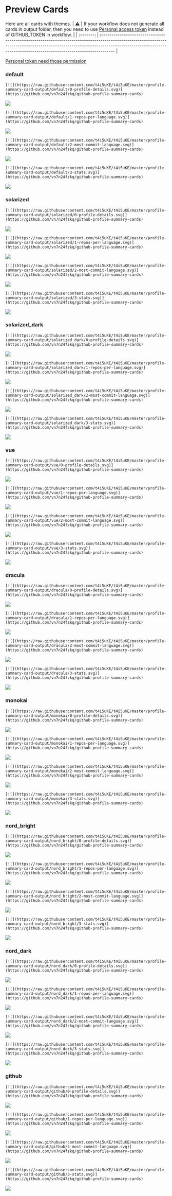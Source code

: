 
# Preview Cards

Here are all cards with themes.
| :warning: | If your workflow does not generate all cards in output folder, then you need to use [Personal access token](https://docs.github.com/en/actions/configuring-and-managing-workflows/creating-and-storing-encrypted-secrets) instead of GITHUB_TOKEN in workflow. |
| :-------: | :------------------------------------------------------------------------------------------------------------------------------------------------------------------------------------------------------------------------------------------------ |

[Personal token need those permission](https://github.com/vn7n24fzkq/github-profile-summary-cards/wiki/Personal-access-token-permissions)


### default


```
[![](https://raw.githubusercontent.com/t4i5uKE/t4i5uKE/master/profile-summary-card-output/default/0-profile-details.svg)](https://github.com/vn7n24fzkq/github-profile-summary-cards)
```
![](https://raw.githubusercontent.com/t4i5uKE/t4i5uKE/master/profile-summary-card-output/default/0-profile-details.svg)


```
[![](https://raw.githubusercontent.com/t4i5uKE/t4i5uKE/master/profile-summary-card-output/default/1-repos-per-language.svg)](https://github.com/vn7n24fzkq/github-profile-summary-cards)
```
![](https://raw.githubusercontent.com/t4i5uKE/t4i5uKE/master/profile-summary-card-output/default/1-repos-per-language.svg)


```
[![](https://raw.githubusercontent.com/t4i5uKE/t4i5uKE/master/profile-summary-card-output/default/2-most-commit-language.svg)](https://github.com/vn7n24fzkq/github-profile-summary-cards)
```
![](https://raw.githubusercontent.com/t4i5uKE/t4i5uKE/master/profile-summary-card-output/default/2-most-commit-language.svg)


```
[![](https://raw.githubusercontent.com/t4i5uKE/t4i5uKE/master/profile-summary-card-output/default/3-stats.svg)](https://github.com/vn7n24fzkq/github-profile-summary-cards)
```
![](https://raw.githubusercontent.com/t4i5uKE/t4i5uKE/master/profile-summary-card-output/default/3-stats.svg)


### solarized


```
[![](https://raw.githubusercontent.com/t4i5uKE/t4i5uKE/master/profile-summary-card-output/solarized/0-profile-details.svg)](https://github.com/vn7n24fzkq/github-profile-summary-cards)
```
![](https://raw.githubusercontent.com/t4i5uKE/t4i5uKE/master/profile-summary-card-output/solarized/0-profile-details.svg)


```
[![](https://raw.githubusercontent.com/t4i5uKE/t4i5uKE/master/profile-summary-card-output/solarized/1-repos-per-language.svg)](https://github.com/vn7n24fzkq/github-profile-summary-cards)
```
![](https://raw.githubusercontent.com/t4i5uKE/t4i5uKE/master/profile-summary-card-output/solarized/1-repos-per-language.svg)


```
[![](https://raw.githubusercontent.com/t4i5uKE/t4i5uKE/master/profile-summary-card-output/solarized/2-most-commit-language.svg)](https://github.com/vn7n24fzkq/github-profile-summary-cards)
```
![](https://raw.githubusercontent.com/t4i5uKE/t4i5uKE/master/profile-summary-card-output/solarized/2-most-commit-language.svg)


```
[![](https://raw.githubusercontent.com/t4i5uKE/t4i5uKE/master/profile-summary-card-output/solarized/3-stats.svg)](https://github.com/vn7n24fzkq/github-profile-summary-cards)
```
![](https://raw.githubusercontent.com/t4i5uKE/t4i5uKE/master/profile-summary-card-output/solarized/3-stats.svg)


### solarized_dark


```
[![](https://raw.githubusercontent.com/t4i5uKE/t4i5uKE/master/profile-summary-card-output/solarized_dark/0-profile-details.svg)](https://github.com/vn7n24fzkq/github-profile-summary-cards)
```
![](https://raw.githubusercontent.com/t4i5uKE/t4i5uKE/master/profile-summary-card-output/solarized_dark/0-profile-details.svg)


```
[![](https://raw.githubusercontent.com/t4i5uKE/t4i5uKE/master/profile-summary-card-output/solarized_dark/1-repos-per-language.svg)](https://github.com/vn7n24fzkq/github-profile-summary-cards)
```
![](https://raw.githubusercontent.com/t4i5uKE/t4i5uKE/master/profile-summary-card-output/solarized_dark/1-repos-per-language.svg)


```
[![](https://raw.githubusercontent.com/t4i5uKE/t4i5uKE/master/profile-summary-card-output/solarized_dark/2-most-commit-language.svg)](https://github.com/vn7n24fzkq/github-profile-summary-cards)
```
![](https://raw.githubusercontent.com/t4i5uKE/t4i5uKE/master/profile-summary-card-output/solarized_dark/2-most-commit-language.svg)


```
[![](https://raw.githubusercontent.com/t4i5uKE/t4i5uKE/master/profile-summary-card-output/solarized_dark/3-stats.svg)](https://github.com/vn7n24fzkq/github-profile-summary-cards)
```
![](https://raw.githubusercontent.com/t4i5uKE/t4i5uKE/master/profile-summary-card-output/solarized_dark/3-stats.svg)


### vue


```
[![](https://raw.githubusercontent.com/t4i5uKE/t4i5uKE/master/profile-summary-card-output/vue/0-profile-details.svg)](https://github.com/vn7n24fzkq/github-profile-summary-cards)
```
![](https://raw.githubusercontent.com/t4i5uKE/t4i5uKE/master/profile-summary-card-output/vue/0-profile-details.svg)


```
[![](https://raw.githubusercontent.com/t4i5uKE/t4i5uKE/master/profile-summary-card-output/vue/1-repos-per-language.svg)](https://github.com/vn7n24fzkq/github-profile-summary-cards)
```
![](https://raw.githubusercontent.com/t4i5uKE/t4i5uKE/master/profile-summary-card-output/vue/1-repos-per-language.svg)


```
[![](https://raw.githubusercontent.com/t4i5uKE/t4i5uKE/master/profile-summary-card-output/vue/2-most-commit-language.svg)](https://github.com/vn7n24fzkq/github-profile-summary-cards)
```
![](https://raw.githubusercontent.com/t4i5uKE/t4i5uKE/master/profile-summary-card-output/vue/2-most-commit-language.svg)


```
[![](https://raw.githubusercontent.com/t4i5uKE/t4i5uKE/master/profile-summary-card-output/vue/3-stats.svg)](https://github.com/vn7n24fzkq/github-profile-summary-cards)
```
![](https://raw.githubusercontent.com/t4i5uKE/t4i5uKE/master/profile-summary-card-output/vue/3-stats.svg)


### dracula


```
[![](https://raw.githubusercontent.com/t4i5uKE/t4i5uKE/master/profile-summary-card-output/dracula/0-profile-details.svg)](https://github.com/vn7n24fzkq/github-profile-summary-cards)
```
![](https://raw.githubusercontent.com/t4i5uKE/t4i5uKE/master/profile-summary-card-output/dracula/0-profile-details.svg)


```
[![](https://raw.githubusercontent.com/t4i5uKE/t4i5uKE/master/profile-summary-card-output/dracula/1-repos-per-language.svg)](https://github.com/vn7n24fzkq/github-profile-summary-cards)
```
![](https://raw.githubusercontent.com/t4i5uKE/t4i5uKE/master/profile-summary-card-output/dracula/1-repos-per-language.svg)


```
[![](https://raw.githubusercontent.com/t4i5uKE/t4i5uKE/master/profile-summary-card-output/dracula/2-most-commit-language.svg)](https://github.com/vn7n24fzkq/github-profile-summary-cards)
```
![](https://raw.githubusercontent.com/t4i5uKE/t4i5uKE/master/profile-summary-card-output/dracula/2-most-commit-language.svg)


```
[![](https://raw.githubusercontent.com/t4i5uKE/t4i5uKE/master/profile-summary-card-output/dracula/3-stats.svg)](https://github.com/vn7n24fzkq/github-profile-summary-cards)
```
![](https://raw.githubusercontent.com/t4i5uKE/t4i5uKE/master/profile-summary-card-output/dracula/3-stats.svg)


### monokai


```
[![](https://raw.githubusercontent.com/t4i5uKE/t4i5uKE/master/profile-summary-card-output/monokai/0-profile-details.svg)](https://github.com/vn7n24fzkq/github-profile-summary-cards)
```
![](https://raw.githubusercontent.com/t4i5uKE/t4i5uKE/master/profile-summary-card-output/monokai/0-profile-details.svg)


```
[![](https://raw.githubusercontent.com/t4i5uKE/t4i5uKE/master/profile-summary-card-output/monokai/1-repos-per-language.svg)](https://github.com/vn7n24fzkq/github-profile-summary-cards)
```
![](https://raw.githubusercontent.com/t4i5uKE/t4i5uKE/master/profile-summary-card-output/monokai/1-repos-per-language.svg)


```
[![](https://raw.githubusercontent.com/t4i5uKE/t4i5uKE/master/profile-summary-card-output/monokai/2-most-commit-language.svg)](https://github.com/vn7n24fzkq/github-profile-summary-cards)
```
![](https://raw.githubusercontent.com/t4i5uKE/t4i5uKE/master/profile-summary-card-output/monokai/2-most-commit-language.svg)


```
[![](https://raw.githubusercontent.com/t4i5uKE/t4i5uKE/master/profile-summary-card-output/monokai/3-stats.svg)](https://github.com/vn7n24fzkq/github-profile-summary-cards)
```
![](https://raw.githubusercontent.com/t4i5uKE/t4i5uKE/master/profile-summary-card-output/monokai/3-stats.svg)


### nord_bright


```
[![](https://raw.githubusercontent.com/t4i5uKE/t4i5uKE/master/profile-summary-card-output/nord_bright/0-profile-details.svg)](https://github.com/vn7n24fzkq/github-profile-summary-cards)
```
![](https://raw.githubusercontent.com/t4i5uKE/t4i5uKE/master/profile-summary-card-output/nord_bright/0-profile-details.svg)


```
[![](https://raw.githubusercontent.com/t4i5uKE/t4i5uKE/master/profile-summary-card-output/nord_bright/1-repos-per-language.svg)](https://github.com/vn7n24fzkq/github-profile-summary-cards)
```
![](https://raw.githubusercontent.com/t4i5uKE/t4i5uKE/master/profile-summary-card-output/nord_bright/1-repos-per-language.svg)


```
[![](https://raw.githubusercontent.com/t4i5uKE/t4i5uKE/master/profile-summary-card-output/nord_bright/2-most-commit-language.svg)](https://github.com/vn7n24fzkq/github-profile-summary-cards)
```
![](https://raw.githubusercontent.com/t4i5uKE/t4i5uKE/master/profile-summary-card-output/nord_bright/2-most-commit-language.svg)


```
[![](https://raw.githubusercontent.com/t4i5uKE/t4i5uKE/master/profile-summary-card-output/nord_bright/3-stats.svg)](https://github.com/vn7n24fzkq/github-profile-summary-cards)
```
![](https://raw.githubusercontent.com/t4i5uKE/t4i5uKE/master/profile-summary-card-output/nord_bright/3-stats.svg)


### nord_dark


```
[![](https://raw.githubusercontent.com/t4i5uKE/t4i5uKE/master/profile-summary-card-output/nord_dark/0-profile-details.svg)](https://github.com/vn7n24fzkq/github-profile-summary-cards)
```
![](https://raw.githubusercontent.com/t4i5uKE/t4i5uKE/master/profile-summary-card-output/nord_dark/0-profile-details.svg)


```
[![](https://raw.githubusercontent.com/t4i5uKE/t4i5uKE/master/profile-summary-card-output/nord_dark/1-repos-per-language.svg)](https://github.com/vn7n24fzkq/github-profile-summary-cards)
```
![](https://raw.githubusercontent.com/t4i5uKE/t4i5uKE/master/profile-summary-card-output/nord_dark/1-repos-per-language.svg)


```
[![](https://raw.githubusercontent.com/t4i5uKE/t4i5uKE/master/profile-summary-card-output/nord_dark/2-most-commit-language.svg)](https://github.com/vn7n24fzkq/github-profile-summary-cards)
```
![](https://raw.githubusercontent.com/t4i5uKE/t4i5uKE/master/profile-summary-card-output/nord_dark/2-most-commit-language.svg)


```
[![](https://raw.githubusercontent.com/t4i5uKE/t4i5uKE/master/profile-summary-card-output/nord_dark/3-stats.svg)](https://github.com/vn7n24fzkq/github-profile-summary-cards)
```
![](https://raw.githubusercontent.com/t4i5uKE/t4i5uKE/master/profile-summary-card-output/nord_dark/3-stats.svg)


### github


```
[![](https://raw.githubusercontent.com/t4i5uKE/t4i5uKE/master/profile-summary-card-output/github/0-profile-details.svg)](https://github.com/vn7n24fzkq/github-profile-summary-cards)
```
![](https://raw.githubusercontent.com/t4i5uKE/t4i5uKE/master/profile-summary-card-output/github/0-profile-details.svg)


```
[![](https://raw.githubusercontent.com/t4i5uKE/t4i5uKE/master/profile-summary-card-output/github/1-repos-per-language.svg)](https://github.com/vn7n24fzkq/github-profile-summary-cards)
```
![](https://raw.githubusercontent.com/t4i5uKE/t4i5uKE/master/profile-summary-card-output/github/1-repos-per-language.svg)


```
[![](https://raw.githubusercontent.com/t4i5uKE/t4i5uKE/master/profile-summary-card-output/github/2-most-commit-language.svg)](https://github.com/vn7n24fzkq/github-profile-summary-cards)
```
![](https://raw.githubusercontent.com/t4i5uKE/t4i5uKE/master/profile-summary-card-output/github/2-most-commit-language.svg)


```
[![](https://raw.githubusercontent.com/t4i5uKE/t4i5uKE/master/profile-summary-card-output/github/3-stats.svg)](https://github.com/vn7n24fzkq/github-profile-summary-cards)
```
![](https://raw.githubusercontent.com/t4i5uKE/t4i5uKE/master/profile-summary-card-output/github/3-stats.svg)

